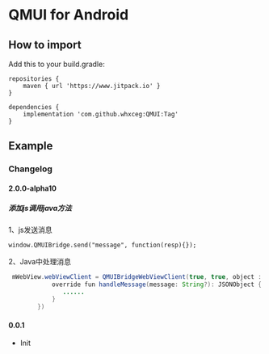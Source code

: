 # QMUI for Android



## How to import

Add this to your build.gradle:

```
repositories {
    maven { url 'https://www.jitpack.io' }
}

dependencies {
    implementation 'com.github.whxceg:QMUI:Tag'
}
```

## Example


### Changelog

#### 2.0.0-alpha10

##### 添加js调用java方法 #####

 1、js发送消息
 ```xml
 window.QMUIBridge.send("message", function(resp){});
 ```

 2、Java中处理消息
 
 ```java
  mWebView.webViewClient = QMUIBridgeWebViewClient(true, true, object : QMUIWebViewBridgeHandler(mWebView) {
             override fun handleMessage(message: String?): JSONObject {
                ......
             }
         })
 ```


#### 0.0.1
* Init
